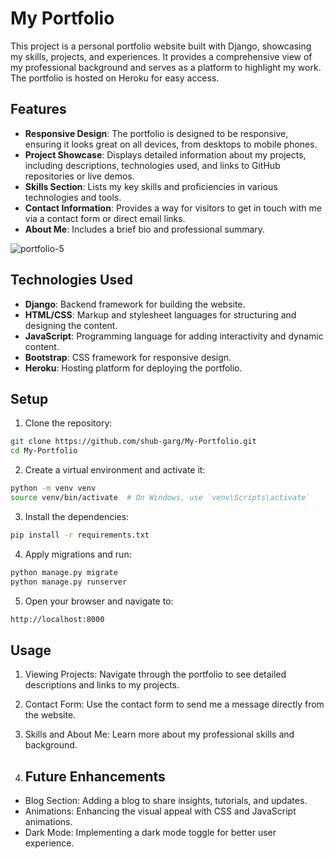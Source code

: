 # My Portfolio

This project is a personal portfolio website built with Django, showcasing my skills, projects, and experiences. It provides a comprehensive view of my professional background and serves as a platform to highlight my work. The portfolio is hosted on Heroku for easy access.

## Features

- **Responsive Design**: The portfolio is designed to be responsive, ensuring it looks great on all devices, from desktops to mobile phones.
- **Project Showcase**: Displays detailed information about my projects, including descriptions, technologies used, and links to GitHub repositories or live demos.
- **Skills Section**: Lists my key skills and proficiencies in various technologies and tools.
- **Contact Information**: Provides a way for visitors to get in touch with me via a contact form or direct email links.
- **About Me**: Includes a brief bio and professional summary.

![portfolio-5](https://github.com/shub-garg/My-Portfolio/assets/52582943/06e185a5-0372-4f71-84bd-24690ee9d7e9)

## Technologies Used

- **Django**: Backend framework for building the website.
- **HTML/CSS**: Markup and stylesheet languages for structuring and designing the content.
- **JavaScript**: Programming language for adding interactivity and dynamic content.
- **Bootstrap**: CSS framework for responsive design.
- **Heroku**: Hosting platform for deploying the portfolio.

## Setup

1. Clone the repository:
```bash
git clone https://github.com/shub-garg/My-Portfolio.git
cd My-Portfolio
```

2. Create a virtual environment and activate it:
```bash
python -m venv venv
source venv/bin/activate  # On Windows, use `venv\Scripts\activate`
```

3. Install the dependencies:
```bash
pip install -r requirements.txt
```

4. Apply migrations and run:
```bash
python manage.py migrate
python manage.py runserver
```

5. Open your browser and navigate to:
```bash
http://localhost:8000
```

## Usage
1. Viewing Projects: Navigate through the portfolio to see detailed descriptions and links to my projects.
2. Contact Form: Use the contact form to send me a message directly from the website.
3. Skills and About Me: Learn more about my professional skills and background.

4. ## Future Enhancements
- Blog Section: Adding a blog to share insights, tutorials, and updates.
- Animations: Enhancing the visual appeal with CSS and JavaScript animations.
- Dark Mode: Implementing a dark mode toggle for better user experience.
